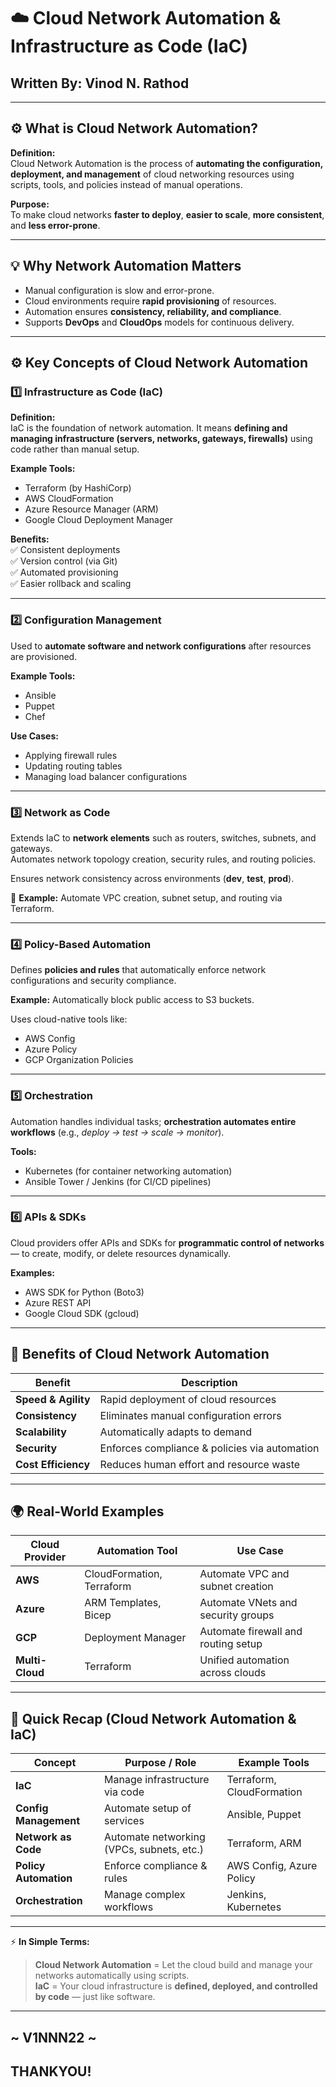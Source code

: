 

# ☁️ Cloud Network Automation & Infrastructure as Code (IaC)

## **Written By:** Vinod N. Rathod  

---

## ⚙️ What is Cloud Network Automation?

**Definition:**  
Cloud Network Automation is the process of **automating the configuration, deployment, and management** of cloud networking resources using scripts, tools, and policies instead of manual operations.

**Purpose:**  
To make cloud networks **faster to deploy**, **easier to scale**, **more consistent**, and **less error-prone**.

---

## 💡 Why Network Automation Matters

- Manual configuration is slow and error-prone.  
- Cloud environments require **rapid provisioning** of resources.  
- Automation ensures **consistency, reliability, and compliance**.  
- Supports **DevOps** and **CloudOps** models for continuous delivery.  

---

## ⚙️ Key Concepts of Cloud Network Automation

### 1️⃣ Infrastructure as Code (IaC)

**Definition:**  
IaC is the foundation of network automation. It means **defining and managing infrastructure (servers, networks, gateways, firewalls)** using code rather than manual setup.

**Example Tools:**  
- Terraform (by HashiCorp)  
- AWS CloudFormation  
- Azure Resource Manager (ARM)  
- Google Cloud Deployment Manager  

**Benefits:**  
✅ Consistent deployments  
✅ Version control (via Git)  
✅ Automated provisioning  
✅ Easier rollback and scaling  

---

### 2️⃣ Configuration Management

Used to **automate software and network configurations** after resources are provisioned.

**Example Tools:**  
- Ansible  
- Puppet  
- Chef  

**Use Cases:**  
- Applying firewall rules  
- Updating routing tables  
- Managing load balancer configurations  

---

### 3️⃣ Network as Code

Extends IaC to **network elements** such as routers, switches, subnets, and gateways.  
Automates network topology creation, security rules, and routing policies.  

Ensures network consistency across environments (**dev**, **test**, **prod**).  

🔹 **Example:** Automate VPC creation, subnet setup, and routing via Terraform.  

---

### 4️⃣ Policy-Based Automation

Defines **policies and rules** that automatically enforce network configurations and security compliance.  

**Example:** Automatically block public access to S3 buckets.  

Uses cloud-native tools like:  
- AWS Config  
- Azure Policy  
- GCP Organization Policies  

---

### 5️⃣ Orchestration

Automation handles individual tasks; **orchestration automates entire workflows** (e.g., *deploy → test → scale → monitor*).  

**Tools:**  
- Kubernetes (for container networking automation)  
- Ansible Tower / Jenkins (for CI/CD pipelines)  

---

### 6️⃣ APIs & SDKs

Cloud providers offer APIs and SDKs for **programmatic control of networks** — to create, modify, or delete resources dynamically.  

**Examples:**  
- AWS SDK for Python (Boto3)  
- Azure REST API  
- Google Cloud SDK (gcloud)  

---

## 🚀 Benefits of Cloud Network Automation

| Benefit | Description |
|----------|-------------|
| **Speed & Agility** | Rapid deployment of cloud resources |
| **Consistency** | Eliminates manual configuration errors |
| **Scalability** | Automatically adapts to demand |
| **Security** | Enforces compliance & policies via automation |
| **Cost Efficiency** | Reduces human effort and resource waste |

---

## 🌍 Real-World Examples

| Cloud Provider | Automation Tool | Use Case |
|----------------|----------------|-----------|
| **AWS** | CloudFormation, Terraform | Automate VPC and subnet creation |
| **Azure** | ARM Templates, Bicep | Automate VNets and security groups |
| **GCP** | Deployment Manager | Automate firewall and routing setup |
| **Multi-Cloud** | Terraform | Unified automation across clouds |

---

## 🧾 Quick Recap (Cloud Network Automation & IaC)

| Concept | Purpose / Role | Example Tools |
|----------|----------------|----------------|
| **IaC** | Manage infrastructure via code | Terraform, CloudFormation |
| **Config Management** | Automate setup of services | Ansible, Puppet |
| **Network as Code** | Automate networking (VPCs, subnets, etc.) | Terraform, ARM |
| **Policy Automation** | Enforce compliance & rules | AWS Config, Azure Policy |
| **Orchestration** | Manage complex workflows | Jenkins, Kubernetes |

---

⚡ **In Simple Terms:**  
> **Cloud Network Automation** = Let the cloud build and manage your networks automatically using scripts.  
> **IaC** = Your cloud infrastructure is **defined, deployed, and controlled by code** — just like software.  

---
## ~ V1NNN22 ~
## THANKYOU! 